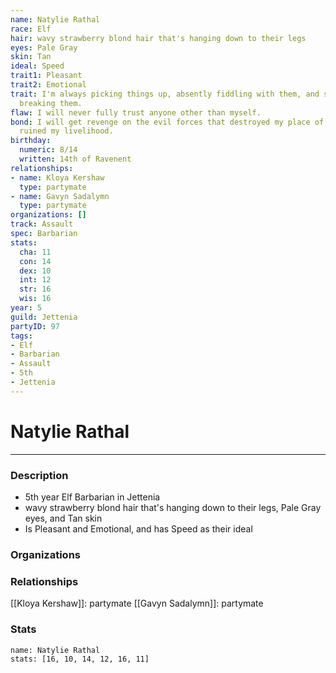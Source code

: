 ```yaml
---
name: Natylie Rathal
race: Elf
hair: wavy strawberry blond hair that's hanging down to their legs
eyes: Pale Gray
skin: Tan
ideal: Speed
trait1: Pleasant
trait2: Emotional
trait: I'm always picking things up, absently fiddling with them, and sometimes accidentally
  breaking them.
flaw: I will never fully trust anyone other than myself.
bond: I will get revenge on the evil forces that destroyed my place of business and
  ruined my livelihood.
birthday:
  numeric: 8/14
  written: 14th of Ravenent
relationships:
- name: Kloya Kershaw
  type: partymate
- name: Gavyn Sadalymn
  type: partymate
organizations: []
track: Assault
spec: Barbarian
stats:
  cha: 11
  con: 14
  dex: 10
  int: 12
  str: 16
  wis: 16
year: 5
guild: Jettenia
partyID: 97
tags:
- Elf
- Barbarian
- Assault
- 5th
- Jettenia
---
```

# Natylie Rathal
---
### Description
- 5th year Elf Barbarian in Jettenia
- wavy strawberry blond hair that's hanging down to their legs, Pale Gray eyes, and Tan skin
- Is Pleasant and Emotional, and has Speed as their ideal

### Organizations
### Relationships
[[Kloya Kershaw]]: partymate
[[Gavyn Sadalymn]]: partymate
### Stats
```statblock
name: Natylie Rathal
stats: [16, 10, 14, 12, 16, 11]
```